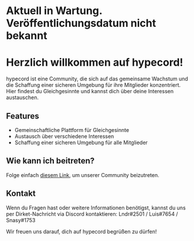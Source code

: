 # Aktuell in Wartung. Veröffentlichungsdatum nicht bekannt 

# Herzlich willkommen auf hypecord!

hypecord ist eine Community, die sich auf das gemeinsame Wachstum und die Schaffung einer sicheren Umgebung für ihre Mitglieder konzentriert. Hier findest du Gleichgesinnte und kannst dich über deine Interessen austauschen.

## Features

- Gemeinschaftliche Plattform für Gleichgesinnte
- Austausch über verschiedene Interessen
- Schaffung einer sicheren Umgebung für alle Mitglieder

## Wie kann ich beitreten?

Folge einfach [diesem Link](https://hypecord.de/discord), um unserer Community beizutreten. 

## Kontakt

Wenn du Fragen hast oder weitere Informationen benötigst, kannst du uns per Dirket-Nachricht via Discord kontaktieren: Lndr#2501 / Luis#7654 / Snasy#1753

Wir freuen uns darauf, dich auf hypecord begrüßen zu dürfen!
